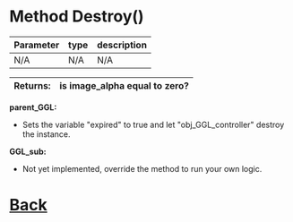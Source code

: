 # Method Destroy()

| Parameter   |  type   |              description                   |
|--           |       --|--                                          |
|   N/A      | N/A  |           N/A                 |

| Returns:  | is image_alpha equal to zero? |
|--         |                             --|

**parent_GGL:**

- Sets the variable "expired" to true and let "obj_GGL_controller" destroy the instance.

**GGL_sub:**

- Not yet implemented, override the method to run your own logic.

# [Back](https://github.com/Ced30/GML-GUI-Library-GGL-Documentation/blob/main/API/Common_Methods.md)
